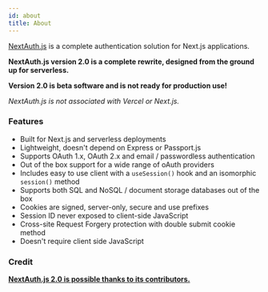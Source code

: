 ```yaml
---
id: about
title: About
---
```


[NextAuth.js](https://github.com/iaincollins/next-auth/) is a complete authentication solution for Next.js applications.

**NextAuth.js version 2.0 is a complete rewrite, designed from the ground up for serverless.**

**Version 2.0 is beta software and is not ready for production use!**

*NextAuth.js is not associated with Vercel or Next.js.*

### Features

* Built for Next.js and serverless deployments
* Lightweight, doesn't depend on Express or Passport.js
* Supports OAuth 1.x, OAuth 2.x and email / passwordless authentication 
* Out of the box support for a wide range of oAuth providers
* Includes easy to use client with a `useSession()` hook and an isomorphic `session()` method
* Supports both SQL and NoSQL / document storage databases out of the box
* Cookies are signed, server-only, secure and use prefixes
* Session ID never exposed to client-side JavaScript
* Cross-site Request Forgery protection with double submit cookie method
* Doesn't require client side JavaScript

### Credit

**[NextAuth.js 2.0 is possible thanks to its contributors.](/contributors)**
